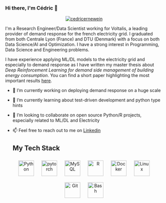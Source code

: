 ### Hi there, I'm Cédric 👋
<p align="center">
<a href="https://www.linkedin.com/in/cedricernewein/" target="blank"><img align="center" src="https://img.shields.io/badge/-LinkedIn-039BE5?style=for-the-badge&logo=Linkedin&logoColor=white&link=https://www.linkedin.com/in/cedricernewein/" alt="cedricernewein"/></a>


I'm a Research Engineer/Data Scientist working for Voltalis, a leading provider of demand response for the french electricity grid. I graduated from both Centrale Lyon (France) and DTU (Denmark) with a focus on both Data Science/AI and Optimization.
I have a strong interest in Programming, Data Science and Engineering problems.

I have experience applying ML/DL models to the electricity grid and especially to demand response as I have written my master thesis about <i>Deep Reinforcement Learning  for demand side management of building energy consumption</i>. You can find a short paper highlighting the most important results [here](https://dl.acm.org/doi/10.1145/3427773.3427862).

- 🔭 I’m currently working on deploying demand response on a huge scale
- 🌱 I’m currently learning about test-driven development and python type hints
- 👯 I’m looking to collaborate on open source Python/R projects, especially related to ML/DL and Electricity
- 📫 Feel free to reach out to me on [Linkedin](https://www.linkedin.com/in/cedricernewein/)

  ## My Tech Stack
<div align="center">  
<img style="margin: 10px" src="https://profilinator.rishav.dev/skills-assets/python-original.svg" alt="Python" height="50" /> 
<img style="margin: 10px" src="https://profilinator.rishav.dev/skills-assets/pytorch-icon.svg" alt="pytorch" height="50" />  
<img style="margin: 10px" src="https://profilinator.rishav.dev/skills-assets/mysql-original-wordmark.svg" alt="MySQL" height="50" />  
<img style="margin: 10px" src="https://profilinator.rishav.dev/skills-assets/r.svg" alt="R" height="50" /> 
<img style="margin: 10px" src="https://profilinator.rishav.dev/skills-assets/docker-original-wordmark.svg" alt="Docker" height="50" />
<img style="margin: 10px" src="https://profilinator.rishav.dev/skills-assets/linux-original.svg" alt="Linux" height="50" />  
<img style="margin: 10px" src="https://profilinator.rishav.dev/skills-assets/git-scm-icon.svg" alt="Git" height="50" />  
<img style="margin: 10px" src="https://profilinator.rishav.dev/skills-assets/gnu_bash-icon.svg" alt="Bash" height="50" /> 
</div>
